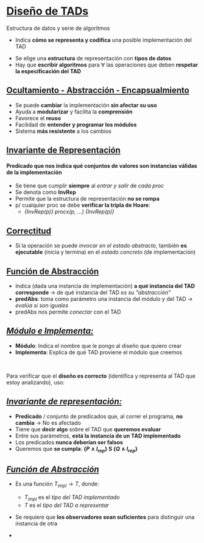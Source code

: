 # <u>Diseño de TADs</u>

 Estructura de datos y serie de algoritmos
+ Indica **cómo se representa y codifica** una posible implementación del TAD
* Se elige una **estructura** de representación con **tipos de datos**
* Hay que **escribir algoritmos** para $\forall$ las operaciones que deben **respetar la especificación del TAD**

## <u>Ocultamiento - Abstracción - Encapsualmiento</u>
* Se puede **cambiar** la implementación **sin afectar su uso**
* Ayuda a **modularizar** y facilita la **comprensión**
* Favorece el **reuso**
* Facilidad de **entender y programar los módulos**
* Sistema **más resistente** a los cambios

## <u>Invariante de Representación</u>
#### Predicado que nos indica qué conjuntos de valores son instancias válidas de la implementación

+ Se tiene que cumplir **siempre** al *entrar y salir* de *cada proc*
+ Se denota como **InvRep**
+ Permite que la estructura de representación **no se rompa**
+ p/ cualquier proc se debe **verificar la tripla de Hoare**:
	+ *{InvRep(p)} procx(p, ...) {InvRep(p)}*

## <u>Correctitud</u>
+ Si la operación se puede *invocar en el estado abstracto*, también **es ejecutable** (inicia y termina) en el *estado concreto* (de implementación)
## <u>Función de Abstracción</u>
+ Indica (dada una instancia de implementación) **a qué instancia del TAD corresponde** $\to$ de qué instancia del TAD *es su "abstracción"*
+ **predAbs**: toma como parámetro una instancia del módulo y del TAD $\to$ *evalúa si son iguales*
+ predAbs nos permite *conectar* con el TAD

## <u>***Módulo e Implementa:***</u>

+ **Módulo**: Indica el nombre que le pongo al diseño que quiero crear
+ **Implementa**: Explica de qué TAD proviene el módulo que creemos
<br>

Para verificar que el **diseño es correcto** (identifica y representa al TAD que estoy analizando), uso:
## <u>***Invariante de representación:***</u>
* **Predicado** / conjunto de predicados que, al correr el programa, **no cambia** $\to$ No es afectado
* Tiene que **decir algo** sobre el TAD que **queremos evaluar**
* Entre sus parámetros, **está la instancia de un TAD implementado**
* Los predicados **nunca deberían ser falsos**
* Queremos que **se cumpla**: **{$P \land I_{rep}$} S {$Q \land I_{rep}$}** 

## <u>***Función de Abstracción***</u>
* Es una función $T_{impl} \to T$, donde:
	* $T_{impl}$ es el *tipo del TAD implementado*
	* $T$ es el *tipo del TAD a representar*
	
* Se requiere que **los observadores sean suficientes** para distinguir una instancia de otra


+